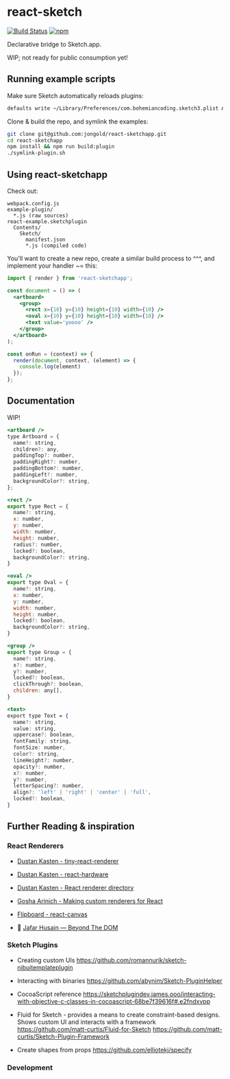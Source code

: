 # react-sketch
[![Build Status](https://img.shields.io/travis/jongold/react-sketchapp.svg)](https://travis-ci.org/jongold/react-sketchapp)
[![npm](https://img.shields.io/npm/v/react-sketchapp.svg)](https://www.npmjs.com/package/react-sketchapp)

Declarative bridge to Sketch.app.

WIP; not ready for public consumption yet!

## Running example scripts
Make sure Sketch automatically reloads plugins:
```sh
defaults write ~/Library/Preferences/com.bohemiancoding.sketch3.plist AlwaysReloadScript -bool YES
```

Clone & build the repo, and symlink the examples:
```sh
git clone git@github.com:jongold/react-sketchapp.git
cd react-sketchapp
npm install && npm run build:plugin
./symlink-plugin.sh
```

## Using react-sketchapp
Check out:
```
webpack.config.js
example-plugin/
  *.js (raw sources)
react-example.sketchplugin
  Contents/
    Sketch/
      manifest.json
      *.js (compiled code)
```

You'll want to create a new repo, create a similar build process to ^^^, and implement your handler ~= this:

```jsx
import { render } from 'react-sketchapp';

const document = () => (
  <artboard>
    <group>
      <rect x={10} y={10} height={10} width={10} />
      <oval x={10} y={10} height={10} width={10} />
      <text value='yoooo' />
    </group>
  </artboard>
);

const onRun = (context) => {
  render(document, context, (element) => {
    console.log(element)
  });
};
```

## Documentation
WIP!
```jsx
<artboard />
type Artboard = {
  name?: string,
  children?: any,
  paddingTop?: number,
  paddingRight?: number,
  paddingBottom?: number,
  paddingLeft?: number,
  backgroundColor?: string,
};

<rect />
export type Rect = {
  name?: string,
  x: number,
  y: number,
  width: number,
  height: number,
  radius?: number,
  locked?: boolean,
  backgroundColor?: string,
}

<oval />
export type Oval = {
  name?: string,
  x: number,
  y: number,
  width: number,
  height: number,
  locked?: boolean,
  backgroundColor?: string,
}

<group />
export type Group = {
  name?: string,
  x?: number,
  y?: number,
  locked?: boolean,
  clickThrough?: boolean,
  children: any[],
}

<text>
export type Text = {
  name?: string,
  value: string,
  uppercase?: boolean,
  fontFamily: string,
  fontSize: number,
  color?: string,
  lineHeight?: number,
  opacity?: number,
  x?: number,
  y?: number,
  letterSpacing?: number,
  align?: 'left' | 'right' | 'center' | 'full',
  locked?: boolean,
}
```

## Further Reading & inspiration
### React Renderers
- [Dustan Kasten - tiny-react-renderer](https://github.com/iamdustan/tiny-react-renderer)

- [Dustan Kasten - react-hardware](https://github.com/iamdustan/react-hardware)

- [Dustan Kasten - React renderer directory](http://iamdustan.com/react-renderers/)

- [Gosha Arinich - Making custom renderers for React](http://goshakkk.name/react-custom-renderers/)

- [Flipboard - react-canvas](https://github.com/Flipboard/react-canvas)

- 🎥 [Jafar Husain — Beyond The DOM](https://www.youtube.com/watch?v=eNC0mRYGWgc)

### Sketch Plugins
- Creating custom UIs https://github.com/romannurik/sketch-nibuitemplateplugin

- Interacting with binaries https://github.com/abynim/Sketch-PluginHelper

- CocoaScript reference https://sketchplugindev.james.ooo/interacting-with-objective-c-classes-in-cocoascript-68be7f39616f#.e2fndxvpp

- Fluid for Sketch - provides a means to create constraint-based designs. Shows custom UI and interacts with a framework https://github.com/matt-curtis/Fluid-for-Sketch https://github.com/matt-curtis/Sketch-Plugin-Framework

- Create shapes from props https://github.com/elliotekj/specify

### Development
```
```
